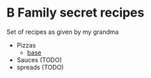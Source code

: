 # B Family secret recipes

Set of recipes as given by my grandma

- Pizzas
   - [base](./pizzas/base.md)
- Sauces (TODO)
- spreads (TODO)